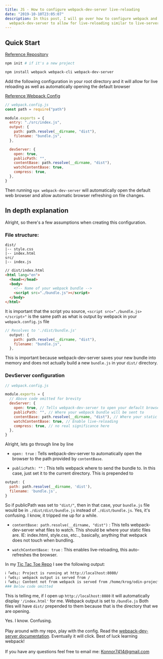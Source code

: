 ```yaml
---
title: JS - How to configure webpack-dev-server live-reloading
date: "2019-10-10T23:05:07"
description: In this post, I will go over how to configure webpack and
  webpack-dev-server to allow for live-reloading similar to live-server
---
```


## Quick Start

[Reference Repository](https://github.com/paramagicdev/TicTacToeJS)

```bash
npm init # if it's a new project

npm install webpack webpack-cli webpack-dev-server
```

Add the following configuration in your root directory and it will allow for
live reloading as well as automatically opening the default browser

[Reference Webpack Config](https://github.com/paramagicdev/TicTacToeJS/blob/master/webpack.config.js)

```javascript
// webpack.config.js
const path = require("path")

module.exports = {
  entry: "./src/index.js",
  output: {
    path: path.resolve(__dirname, "dist"),
    filename: "bundle.js",
  },

  devServer: {
    open: true,
    publicPath: "",
    contentBase: path.resolve(__dirname, "dist"),
    watchContentBase: true,
    compress: true,
  },
}
```

Then running `npx webpack-dev-server` will automatically open the default web
browser and allow automatic browser refreshing on file changes.

## In depth explanation

Alright, so there's a few assumptions when creating this configuration.

### File structure:

```project
dist/
|-- style.css
|-- index.html
src/
|-- index.js
```

```html
// dist/index.html
<html lang="en">
  <head></head>
  <body>
    <!-- Name of your webpack bundle -->
    <script src="./bundle.js"></script>
  </body>
</html>
```

It is important that the script you source, `<script src="./bundle.js></script>"`
is the same path as what is output by webpack in your `webpack.config.js` file

```javascript
// Resolves to './dist/bundle.js'
  output: {
    path: path.resolve(__dirname, "dist"),
    filename: "bundle.js",
  },
```

This is important because webpack-dev-server saves your new bundle into memory
and does not actually build a new `bundle.js` in your `dist/` directory.

### DevServer configuration

```javascript
// webpack.config.js

module.exports = {
  // Above code omitted for brevity
  devServer: {
    open: true, // Tells webpack-dev-server to open your default browser
    publicPath: "", // Where your webpack bundle will be sent to
    contentBase: path.resolve(__dirname, "dist"), // Where your static files are, ie: index.html
    watchContentBase: true, // Enable live-reloading
    compress: true, // no real significance here
  },
}
```

Alright, lets go through line by line

- `open: true` : Tells webpack-dev-server to automatically open the browser to the
  path provided by `contentBase`.

- `publicPath: ""` : This tells webpack where to send the bundle to. In this case, just set it to the current directory. This is prepended to

```javascript
output: {
  path: path.resolve(__dirname, 'dist'),
  filename: 'bundle.js',
}
```

So if publicPath was set to `"dist/"`, then in that case, your `bundle.js` file
would be in `./dist/dist/bundle.js` instead of `./dist/bundle.js`. Yes, it's confusing. I know, it tripped me up for a while.

- `contentBase: path.resolve(__dirname, "dist")` : This tells webpack-dev-server
  what files to watch. This should be where your static files are. IE: index.html,
  style.css, etc.., basically, anything that webpack does not touch when bundling.

- `watchContentBase: true` : This enables live-reloading, this auto-refreshes
  the browser.

In my [Tic Tac Toe Repo](https://github.com/ParamagicDev/TicTacToeJS) I see
the following output:

```bash
ℹ ｢wds｣: Project is running at http://localhost:8080/
ℹ ｢wds｣: webpack output is served from /
ℹ ｢wds｣: Content not from webpack is served from /home/krog/odin-project/javascript/TicTacToeJS/dist
### Below code omitted
```

This is telling me, if I open up `http://localhost:8080` it will automatically
display `'/index.html'` for me. Webpack output is set to `/bundle.js` Both files
will have `dist/` prepended to them because that is the directory that we are opening.

Yes. I know. Confusing.<br /><br />
Play around with my repo, play with the config.
Read the [webpack-dev-server documentation](https://webpack.js.org/configuration/dev-server/). Eventually it will click. Best of luck learning webpack!<br /><br />
If you have any questions feel free to email me: Konnor7414@gmail.com
